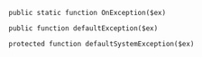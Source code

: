     public static function OnException($ex)

    public function defaultException($ex)

    protected function defaultSystemException($ex)

